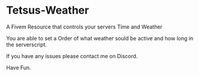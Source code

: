 # Tetsus-Weather
A Fivem Resource that controls your servers Time and Weather

You are able to set a Order of what weather sould be active and how long in the serverscript.

If you have any issues please contact me on Discord.

Have Fun.
